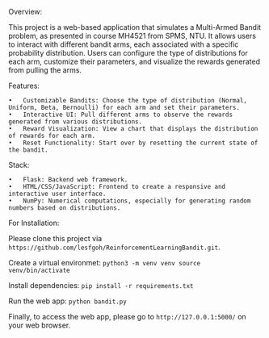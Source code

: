 Overview:

This project is a web-based application that simulates a Multi-Armed Bandit problem, as presented in course MH4521 from SPMS, NTU.
It allows users to interact with different bandit arms, each associated with a specific probability distribution. 
Users can configure the type of distributions for each arm, customize their parameters, and visualize the rewards generated from pulling the arms.

Features:

	•	Customizable Bandits: Choose the type of distribution (Normal, Uniform, Beta, Bernoulli) for each arm and set their parameters.
	•	Interactive UI: Pull different arms to observe the rewards generated from various distributions.
	•	Reward Visualization: View a chart that displays the distribution of rewards for each arm.
	•	Reset Functionality: Start over by resetting the current state of the bandit.

Stack:

	•	Flask: Backend web framework.
	•	HTML/CSS/JavaScript: Frontend to create a responsive and interactive user interface.
	•	NumPy: Numerical computations, especially for generating random numbers based on distributions.

 
For Installation:

Please clone this project via `https://github.com/lesfgoh/ReinforcementLearningBandit.git`.

Create a virtual environmet: 
`python3 -m venv venv
source venv/bin/activate`

Install dependencies:
`pip install -r requirements.txt`
 
Run the web app:
`python bandit.py`

Finally, to access the web app, please go to `http://127.0.0.1:5000/` on your web browser.
